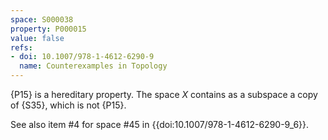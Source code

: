 ```yaml
---
space: S000038
property: P000015
value: false
refs:
- doi: 10.1007/978-1-4612-6290-9
  name: Counterexamples in Topology
---
```


{P15} is a hereditary property.  The space $X$ contains as a subspace a copy of {S35}, which is not {P15}.

See also item #4 for space #45 in {{doi:10.1007/978-1-4612-6290-9_6}}.
